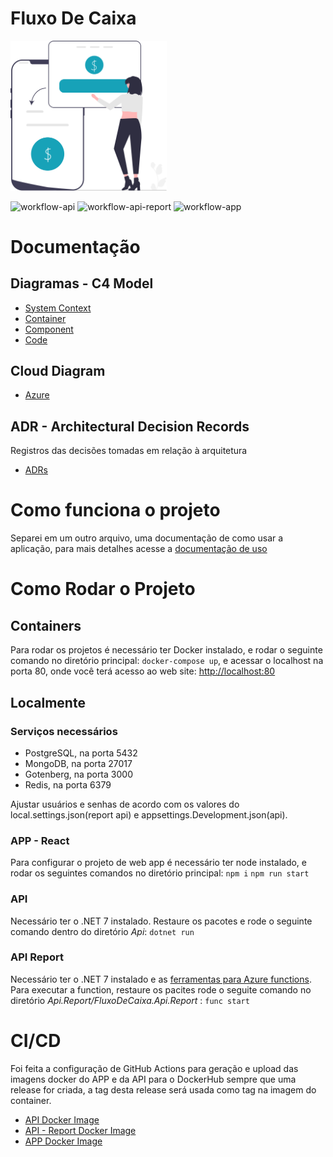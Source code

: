 # Fluxo De Caixa

<img src="./images/money.svg" width="250px"/>

![workflow-api](https://github.com/CristianoRC/Fluxo-De-Caixa/actions/workflows/docker-image-api.yaml/badge.svg)
![workflow-api-report](https://github.com/CristianoRC/Fluxo-De-Caixa/actions/workflows/docker-image-api-report.yaml/badge.svg)
![workflow-app](https://github.com/CristianoRC/Fluxo-De-Caixa/actions/workflows/docker-image-app.yaml/badge.svg)
# Documentação

## Diagramas - C4 Model

- [System Context](./Doc/SystemContex.md)
- [Container](./Doc/Container.md)
- [Component](./Doc/Component.md)
- [Code](./Doc/Code.md)


## Cloud Diagram

- [Azure](./Doc/Cloud.md)

## ADR - Architectural Decision Records

Registros das decisões tomadas em relação à arquitetura

- [ADRs](./Doc/Adr.md)

# Como funciona o projeto

Separei em um outro arquivo, uma documentação de como usar a aplicação, para mais detalhes acesse a [documentação de uso](./Doc/ComoUsar.md)

# Como Rodar o Projeto

## Containers

Para rodar os projetos é necessário  ter Docker instalado, e rodar o seguinte comando no diretório principal: `docker-compose up`, e acessar o localhost na porta 80, onde você terá acesso ao web site: [http://localhost:80](http://localhost:80)

## Localmente

### Serviços necessários

- PostgreSQL, na porta 5432
- MongoDB, na porta 27017
- Gotenberg, na porta 3000
- Redis, na porta 6379

Ajustar usuários e senhas de acordo com os valores do local.settings.json(report api) e appsettings.Development.json(api). 

### APP - React
Para configurar o projeto de web app é necessário ter node instalado, e rodar os seguintes comandos no diretório principal: `npm i` `npm run start`

### API
Necessário ter o .NET 7 instalado. Restaure os pacotes e rode o seguinte comando dentro do diretório _Api_: `dotnet run`

### API Report

Necessário ter o .NET 7 instalado e as [ferramentas para Azure functions](https://learn.microsoft.com/en-us/azure/azure-functions/functions-run-local?tabs=macos%2Cisolated-process%2Cnode-v4%2Cpython-v2%2Chttp-trigger%2Ccontainer-apps&pivots=programming-language-csharp).
Para executar a function, restaure os pacites rode o seguite comando no diretório _Api.Report/FluxoDeCaixa.Api.Report_ : `func start`

# CI/CD

Foi feita a configuração de GitHub Actions para geração e upload das imagens docker do APP e da API para o DockerHub sempre que uma release for criada, a tag desta release será usada como tag na imagem do container.

- [API Docker Image](https://hub.docker.com/r/cristianorc/fluxo-de-caixa-api)
- [API - Report Docker Image](https://hub.docker.com/r/cristianorc/fluxo-de-caixa-api-report)
- [APP Docker Image](https://hub.docker.com/r/cristianorc/fluxo-de-caixa-app)